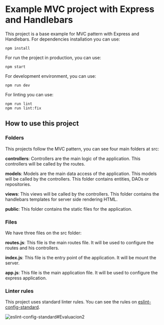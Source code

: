 # Example MVC project with Express and Handlebars

This project is a base example for MVC pattern with Express and Handlebars. For dependencies installation you can use:

```
npm install
```

For run the project in production, you can use:

```
npm start
```

For development environment, you can use:

```
npm run dev
```

For linting you can use:

```
npm run lint
npm run lint:fix
```

How to use this project
---

### Folders

This projects follow the MVC pattern, you can see four main folders at src:

**controllers**: Controllers are the main logic of the application. This controllers will be called by the routes.

**models**: Models are the main data access of the application. This models will be called by the controllers. This folder contains entities, DAOs or repositories.

**views**: This views will be called by the controllers. This folder contains the handlebars templates for server side rendering HTML.

**public**: This folder contains the static files for the application.

### Files

We have three files on the src folder:

**routes.js**: This file is the main routes file. It will be used to configure the routes and his controllers.

**index.js**: This file is the entry point of the application. It will be mount the server.

**app.js**: This file is the main application file. It will be used to configure the express application.	

### Linter rules

This project uses standard linter rules. You can see the rules on [eslint-config-standard](https://www.npmjs.com/package/eslint-config-standard).

![eslint-config-standard](https://camo.githubusercontent.com/ff3e730c1c3401d5a6628d17368fa46e566da747c2b85de971e228c44426dbee/68747470733a2f2f63646e2e7261776769742e636f6d2f7374616e646172642f7374616e646172642f6d61737465722f62616467652e737667)# E v a l u a c i o n 2  
 